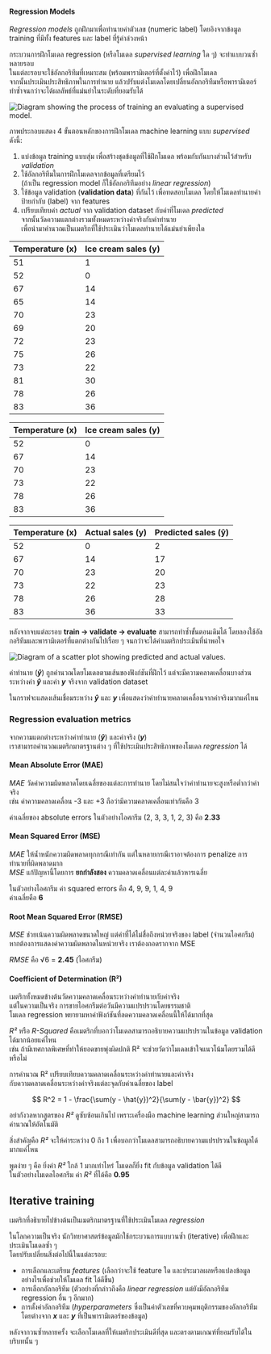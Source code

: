 
#### Regression Models

*Regression models* ถูกฝึกมาเพื่อทำนายค่าตัวเลข (numeric label) โดยอิงจากข้อมูล training ที่มีทั้ง features และ label ที่รู้ค่าล่วงหน้า

กระบวนการฝึกโมเดล regression (หรือโมเดล *supervised learning* ใด ๆ) จะทำแบบวนซ้ำหลายรอบ  
ในแต่ละรอบจะใช้อัลกอริทึมที่เหมาะสม (พร้อมพารามิเตอร์ที่ตั้งค่าไว้) เพื่อฝึกโมเดล  
จากนั้นประเมินประสิทธิภาพในการทำนาย แล้วปรับแต่งโมเดลโดยเปลี่ยนอัลกอริทึมหรือพารามิเตอร์  
ทำซ้ำจนกว่าจะได้ผลลัพธ์ที่แม่นยำในระดับที่ยอมรับได้

![Diagram showing the process of training an evaluating a supervised model.](https://learn.microsoft.com/en-us/training/wwl-data-ai/fundamentals-machine-learning/media/supervised-training.png)


ภาพประกอบแสดง 4 ขั้นตอนหลักของการฝึกโมเดล machine learning แบบ *supervised* ดังนี้:

1. แบ่งข้อมูล training แบบสุ่ม เพื่อสร้างชุดข้อมูลที่ใช้ฝึกโมเดล พร้อมกับกันบางส่วนไว้สำหรับ *validation*
2. ใช้อัลกอริทึมในการฝึกโมเดลจากข้อมูลที่เตรียมไว้  
   (ถ้าเป็น regression model ก็ใช้อัลกอริทึมอย่าง *linear regression*)
3. ใช้ข้อมูล validation (__validation data__) ที่กันไว้ เพื่อทดสอบโมเดล โดยให้โมเดลทำนายค่าป้ายกำกับ (label) จาก features
4. เปรียบเทียบค่า *actual* จาก validation dataset กับค่าที่โมเดล *predicted*  
   จากนั้นวัดความแตกต่างรวมทั้งหมดระหว่างค่าจริงกับค่าทำนาย  
   เพื่อนำมาคำนวณเป็นเมตริกที่ใช้ประเมินว่าโมเดลทำนายได้แม่นยำเพียงใด 

| **Temperature (x)** | **Ice cream sales (y)** |
| ------------------- | ----------------------- |
| 51                  | 1                       |
| 52                  | 0                       |
| 67                  | 14                      |
| 65                  | 14                      |
| 70                  | 23                      |
| 69                  | 20                      |
| 72                  | 23                      |
| 75                  | 26                      |
| 73                  | 22                      |
| 81                  | 30                      |
| 78                  | 26                      |
| 83                  | 36                      |

| Temperature (x) | Ice cream sales (y) |
| --------------- | ------------------- |
| 52              | 0                   |
| 67              | 14                  |
| 70              | 23                  |
| 73              | 22                  |
| 78              | 26                  |
| 83              | 36                  |

| Temperature (x) | Actual sales (y) | Predicted sales (ŷ) |
| --------------- | ---------------- | ------------------- |
| 52              | 0                | 2                   |
| 67              | 14               | 17                  |
| 70              | 23               | 20                  |
| 73              | 22               | 23                  |
| 78              | 26               | 28                  |
| 83              | 36               | 33                  |


หลังจากจบแต่ละรอบ **train → validate → evaluate** สามารถทำซ้ำขั้นตอนเดิมได้ โดยลองใช้อัลกอริทึมและพารามิเตอร์ที่แตกต่างกันไปเรื่อย ๆ จนกว่าจะได้ค่าเมตริกประเมินที่น่าพอใจ

![Diagram of a scatter plot showing predicted and actual values.](https://learn.microsoft.com/en-us/training/wwl-data-ai/fundamentals-machine-learning/media/regression-variance.png)


ค่าทำนาย (_**ŷ**_) ถูกคำนวณโดยโมเดลตามเส้นของฟังก์ชันที่ฝึกไว้  แต่จะมีความคลาดเคลื่อนบางส่วนระหว่างค่า _**ŷ**_ และค่า _**y**_ จริงจาก validation dataset

ในกราฟจะแสดงเส้นเชื่อมระหว่าง _**ŷ**_ และ _**y**_ เพื่อแสดงว่าค่าทำนายคลาดเคลื่อนจากค่าจริงมากแค่ไหน

### Regression evaluation metrics

จากความแตกต่างระหว่างค่าทำนาย (_**ŷ**_) และค่าจริง (_**y**_)  
เราสามารถคำนวณเมตริกมาตรฐานต่าง ๆ ที่ใช้ประเมินประสิทธิภาพของโมเดล *regression* ได้

#### Mean Absolute Error (MAE)

*MAE* วัดค่าความผิดพลาดโดยเฉลี่ยของแต่ละการทำนาย โดยไม่สนใจว่าค่าทำนายจะสูงหรือต่ำกว่าค่าจริง  
เช่น ค่าความคลาดเคลื่อน -3 และ +3 ถือว่ามีความคลาดเคลื่อนเท่ากันคือ 3

ค่าเฉลี่ยของ absolute errors ในตัวอย่างไอศกรีม (2, 3, 3, 1, 2, 3) คือ **2.33**

#### Mean Squared Error (MSE)

*MAE* ให้น้ำหนักความผิดพลาดทุกกรณีเท่ากัน แต่ในหลายกรณีเราอาจต้องการ penalize การทำนายที่ผิดพลาดมาก  
*MSE* แก้ปัญหานี้โดยการ **ยกกำลังสอง** ความคลาดเคลื่อนแต่ละค่าแล้วหารเฉลี่ย

ในตัวอย่างไอศกรีม ค่า squared errors คือ 4, 9, 9, 1, 4, 9  
ค่าเฉลี่ยคือ **6**

#### Root Mean Squared Error (RMSE)

*MSE* ช่วยเน้นความผิดพลาดขนาดใหญ่ แต่ค่าที่ได้ไม่สื่อถึงหน่วยจริงของ label (จำนวนไอศกรีม)  
หากต้องการแสดงค่าความผิดพลาดในหน่วยจริง เราต้องถอดรากจาก MSE

*RMSE* คือ √6 = **2.45** (ไอศกรีม)

#### Coefficient of Determination (R²)

เมตริกทั้งหมดข้างต้นวัดความคลาดเคลื่อนระหว่างค่าทำนายกับค่าจริง  
แต่ในความเป็นจริง การขายไอศกรีมต่อวันมีความแปรปรวนโดยธรรมชาติ  
โมเดล regression พยายามหาค่าฟังก์ชันที่ลดความคลาดเคลื่อนนี้ให้ได้มากที่สุด

*R²* หรือ *R-Squared* คือเมตริกที่บอกว่าโมเดลสามารถอธิบายความแปรปรวนในข้อมูล validation ได้มากน้อยแค่ไหน  
เช่น ถ้ามีเทศกาลพิเศษที่ทำให้ยอดขายพุ่งผิดปกติ R² จะช่วยวัดว่าโมเดลเข้าใจแนวโน้มโดยรวมได้ดีหรือไม่

การคำนวณ R² เปรียบเทียบความคลาดเคลื่อนระหว่างค่าทำนายและค่าจริง  
กับความคลาดเคลื่อนระหว่างค่าจริงแต่ละจุดกับค่าเฉลี่ยของ label


$$
R^2 = 1 - \frac{\sum(y - \hat{y})^2}{\sum(y - \bar{y})^2}
$$

อย่ากังวลหากสูตรของ *R²* ดูซับซ้อนเกินไป เพราะเครื่องมือ machine learning ส่วนใหญ่สามารถคำนวณให้อัตโนมัติ

สิ่งสำคัญคือ *R²* จะให้ค่าระหว่าง 0 ถึง 1 เพื่อบอกว่าโมเดลสามารถอธิบายความแปรปรวนในข้อมูลได้มากแค่ไหน

พูดง่าย ๆ คือ ยิ่งค่า *R²* ใกล้ 1 มากเท่าไหร่ โมเดลก็ยิ่ง fit กับข้อมูล validation ได้ดี  
ในตัวอย่างโมเดลไอศกรีม ค่า *R²* ที่ได้คือ **0.95**

## Iterative training

เมตริกที่อธิบายไปข้างต้นเป็นเมตริกมาตรฐานที่ใช้ประเมินโมเดล *regression*  

ในโลกความเป็นจริง นักวิทยาศาสตร์ข้อมูลมักใช้กระบวนการแบบวนซ้ำ (iterative) เพื่อฝึกและประเมินโมเดลซ้ำ ๆ  
โดยปรับเปลี่ยนสิ่งต่อไปนี้ในแต่ละรอบ:

- การเลือกและเตรียม *features* (เลือกว่าจะใช้ feature ใด และประมวลผลหรือแปลงข้อมูลอย่างไรเพื่อช่วยให้โมเดล fit ได้ดีขึ้น)
- การเลือกอัลกอริทึม (ตัวอย่างที่กล่าวถึงคือ *linear regression* แต่ยังมีอัลกอริทึม regression อื่น ๆ อีกมาก)
- การตั้งค่าอัลกอริทึม (*hyperparameters* ซึ่งเป็นค่าตัวเลขที่ควบคุมพฤติกรรมของอัลกอริทึม โดยต่างจาก _**x**_ และ _**y**_ ที่เป็นพารามิเตอร์ของข้อมูล)

หลังจากวนซ้ำหลายครั้ง จะเลือกโมเดลที่ให้เมตริกประเมินดีที่สุด และตรงตามเกณฑ์ที่ยอมรับได้ในบริบทนั้น ๆ